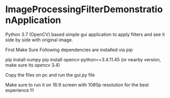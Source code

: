 # ImageProcessingFilterDemonstrationApplication
Python 3.7 (OpenCV) based simple gui application to apply filters and see it side by side with original image.

First Make Sure Following dependencies are installed via pip

pip install numpy
pip install opencv-python==3.4.11.45 (or nearby version, make sure its opencv 3.4)

Copy the files on pc and run the gui.py file

Make sure to run it on 16:9 screen with 1080p resolution for the best experience !!!


